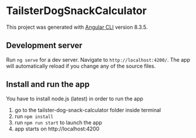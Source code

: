 # TailsterDogSnackCalculator

This project was generated with [Angular CLI](https://github.com/angular/angular-cli) version 8.3.5.

## Development server

Run `ng serve` for a dev server. Navigate to `http://localhost:4200/`. The app will automatically reload if you change any of the source files.

## Install and run the app

You have to install node.js (latest) in order to run the app

1. go to the tailster-dog-snack-calculator folder inside terminal
2. run ```npm install```
3. run ```npm run start``` to launch the app
4. app starts on http://localhost:4200

